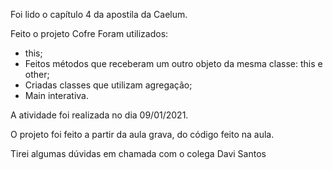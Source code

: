 Foi lido o capítulo 4 da apostila da Caelum.

Feito o projeto Cofre
  Foram utilizados:
  - this;
  - Feitos métodos que receberam um outro objeto da mesma classe: this e other;
  - Criadas classes que utilizam agregação;
  - Main interativa.

A atividade foi realizada no dia 09/01/2021.

O projeto foi feito a partir da aula grava, do código feito na aula.

Tirei algumas dúvidas em chamada com o colega Davi Santos
